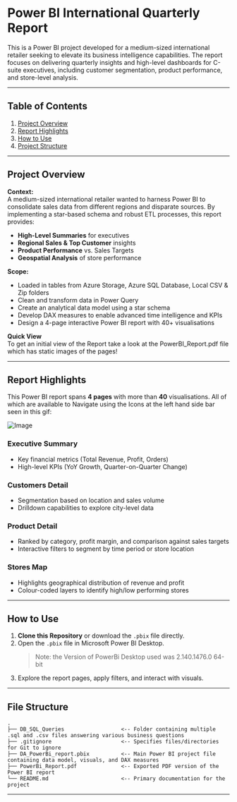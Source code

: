 # Power BI International Quarterly Report

This is a Power BI project developed for a medium-sized international retailer seeking to elevate its business intelligence capabilities. The report focuses on delivering quarterly insights and high-level dashboards for C-suite executives, including customer segmentation, product performance, and store-level analysis.

---

## Table of Contents

1. [Project Overview](#project-overview)  
2. [Report Highlights](#report-highlights)  
3. [How to Use](#how-to-use)  
4. [Project Structure](#file-structure)  

---

## Project Overview

**Context:**  
A medium-sized international retailer wanted to harness Power BI to consolidate sales data from different regions and disparate sources. By implementing a star-based schema and robust ETL processes, this report provides:

- **High-Level Summaries** for executives  
- **Regional Sales & Top Customer** insights  
- **Product Performance** vs. Sales Targets  
- **Geospatial Analysis** of store performance

**Scope:**  
- Loaded in tables from Azure Storage, Azure SQL Database, Local CSV & Zip folders 
- Clean and transform data in Power Query  
- Create an analytical data model using a star schema  
- Develop DAX measures to enable advanced time intelligence and KPIs  
- Design a 4-page interactive Power BI report with 40+ visualisations

**Quick View**  
To get an initial view of the Report take a look at the PowerBI_Report.pdf file which has static images of the pages!

---

## Report Highlights

This Power BI report spans **4 pages** with more than **40** visualisations. All of which are available to Navigate using the Icons at the left hand side bar seen in this gif:

![Image](https://github.com/user-attachments/assets/7c104568-b0ee-4aec-9b64-18081cad8845)

### Executive Summary
- Key financial metrics (Total Revenue, Profit, Orders)  
- High-level KPIs (YoY Growth, Quarter-on-Quarter Change)

### Customers Detail
- Segmentation based on location and sales volume  
- Drilldown capabilities to explore city-level data

### Product Detail
- Ranked by category, profit margin, and comparison against sales targets  
- Interactive filters to segment by time period or store location

### Stores Map 
- Highlights geographical distribution of revenue and profit  
- Colour-coded layers to identify high/low performing stores

---

## How to Use

1. **Clone this Repository** or download the `.pbix` file directly.
2. Open the `.pbix` file in Microsoft Power BI Desktop.  
   > Note: the Version of PowerBi Desktop used was 2.140.1476.0 64-bit
3. Explore the report pages, apply filters, and interact with visuals.

---

## File Structure
```plaintext
.
├── DB_SQL_Queries                  <-- Folder containing multiple .sql and .csv files answering various business questions
├── .gitignore                      <-- Specifies files/directories for Git to ignore
├── DA_PowerBi_report.pbix          <-- Main Power BI project file containing data model, visuals, and DAX measures
├── PowerBi_Report.pdf              <-- Exported PDF version of the Power BI report
└── README.md                       <-- Primary documentation for the project
```

---





